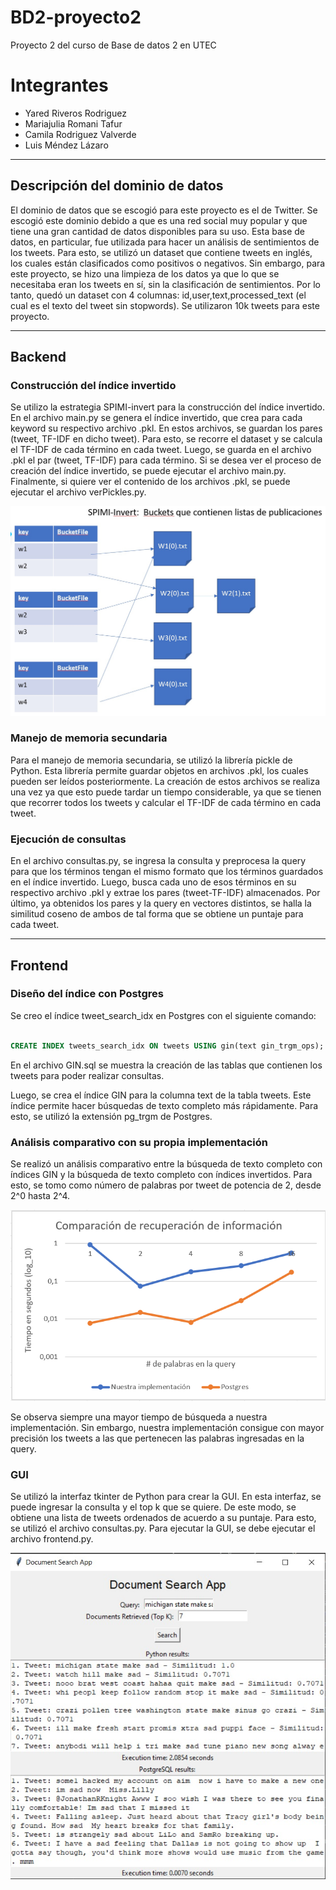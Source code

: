 # BD2-proyecto2

Proyecto 2 del curso de Base de datos 2 en UTEC

# Integrantes

* Yared Riveros Rodriguez
* Mariajulia Romani Tafur
* Camila Rodriguez Valverde
* Luis Méndez Lázaro

---

## Descripción del dominio de datos
El dominio de datos que se escogió para este proyecto es el de Twitter. Se escogió este dominio debido a que es una red social muy popular y que tiene una gran cantidad de datos disponibles para su uso. Esta base de datos, en particular, fue utilizada para hacer un análisis de sentimientos de los tweets. Para esto, se utilizó un dataset que contiene tweets en inglés, los cuales están clasificados como positivos o negativos. Sin embargo, para este proyecto, se hizo una limpieza de los datos ya que lo que se necesitaba eran los tweets en sí, sin la clasificación de sentimientos. Por lo tanto, quedó un dataset con 4 columnas: id,user,text,processed_text (el cual es el texto del tweet sin stopwords). Se utilizaron 10k tweets para este proyecto.

---

## Backend

### Construcción del índice invertido

Se utilizo la estrategia SPIMI-invert para la construcción del índice invertido. En el archivo main.py se genera el índice invertido, que crea para cada keyword su respectivo archivo .pkl. En estos archivos, se guardan los pares (tweet, TF-IDF en dicho tweet). Para esto, se recorre el dataset y se calcula el TF-IDF de cada término en cada tweet. Luego, se guarda en el archivo .pkl el par (tweet, TF-IDF) para cada término. Si se desea ver el proceso de creación del índice invertido, se puede ejecutar el archivo main.py. Finalmente, si quiere ver el contenido de los archivos .pkl, se puede ejecutar el archivo verPickles.py.

![imagen](./spimi-invert.jpg)

### Manejo de memoria secundaria
Para el manejo de memoria secundaria, se utilizó la librería pickle de Python. Esta librería permite guardar objetos en archivos .pkl, los cuales pueden ser leídos posteriormente. La creación de estos archivos se realiza una vez ya que  esto puede tardar un tiempo considerable, ya que se tienen que recorrer todos los tweets y calcular el TF-IDF de cada término en cada tweet.

### Ejecución de consultas

En el archivo consultas.py, se ingresa la consulta y preprocesa la query para que los términos tengan el mismo formato que los términos guardados en el índice invertido. Luego, busca cada uno de esos términos en su respectivo archivo .pkl y extrae los pares (tweet-TF-IDF) almacenados. Por último, ya obtenidos los pares y la query en vectores distintos, se halla la similitud coseno de ambos de tal forma que se obtiene un puntaje para cada tweet.

---

## Frontend
### Diseño del índice con Postgres
Se creo el índice tweet_search_idx en Postgres con el siguiente comando:

```sql

CREATE INDEX tweets_search_idx ON tweets USING gin(text gin_trgm_ops);

```

En el archivo GIN.sql se muestra la creación de las tablas que contienen los tweets para poder realizar consultas.

Luego, se crea el índice GIN para la columna text de la tabla tweets. Este índice permite hacer búsquedas de texto completo más rápidamente. Para esto, se utilizó la extensión pg_trgm de Postgres. 

### Análisis comparativo con su propia implementación

Se realizó un análisis comparativo entre la búsqueda de texto completo con índices GIN y la búsqueda de texto completo con índices invertidos. Para esto, se tomo como número de palabras por tweet de potencia de 2, desde 2^0 hasta 2^4. 

![imagen](./comparacion_t.png)

Se observa siempre una mayor tiempo de búsqueda a nuestra implementación. Sin embargo, nuestra implementación consigue con mayor precisión los tweets a las que pertenecen las palabras ingresadas en la query.

### GUI
Se utilizó la interfaz tkinter de Python para crear la GUI. En esta interfaz, se puede ingresar la consulta y el top k que se quiere. De este modo, se obtiene una lista de tweets ordenados de acuerdo a su puntaje. Para esto, se utilizó el archivo consultas.py. Para ejecutar la GUI, se debe ejecutar el archivo frontend.py.

![imagen](./gui.jpg)
